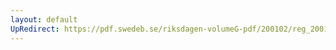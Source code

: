 ```yaml
---
layout: default
UpRedirect: https://pdf.swedeb.se/riksdagen-volumeG-pdf/200102/reg_200102/reg_200102_0091.pdf
---
```

